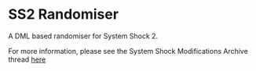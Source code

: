 # SS2 Randomiser
A DML based randomiser for System Shock 2.

For more information, please see the System Shock Modifications Archive thread [here](https://www.systemshock.org/index.php?topic=12152)
